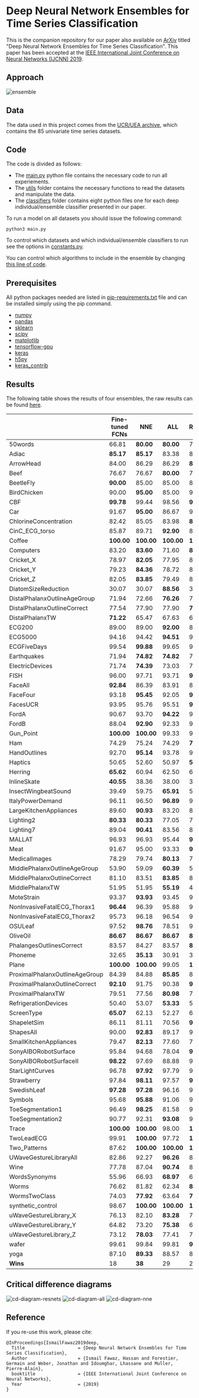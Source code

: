 # Deep Neural Network Ensembles for Time Series Classification
This is the companion repository for our paper also available on [ArXiv](https://arxiv.org/abs/1903.06602) titled "Deep Neural Network Ensembles for Time Series Classification". This paper has been accepted at the [IEEE International Joint Conference on Neural Networks (IJCNN) 2019](https://www.ijcnn.org/). 

## Approach
![ensemble](https://github.com/hfawaz/ijcnn19ensemble/blob/master/png/ensemble.png)

## Data 
The data used in this project comes from the [UCR/UEA archive](http://timeseriesclassification.com/TSC.zip), which contains the 85 univariate time series datasets. 

## Code 
The code is divided as follows: 
* The [main.py](https://github.com/hfawaz/ijcnn19ensemble/blob/master/src/main.py) python file contains the necessary code to run all experiements. 
* The [utils](https://github.com/hfawaz/ijcnn19ensemble/blob/master/src/utils/) folder contains the necessary functions to read the datasets and manipulate the data.
* The [classifiers](https://github.com/hfawaz/ijcnn19ensemble/tree/master/src/classifiers) folder contains eight python files one for each deep individual/ensemble classifier presented in our paper. 

To run a model on all datasets you should issue the following command: 
```
python3 main.py
```
To control which datasets and which individual/ensemble classifiers to run see the options in [constants.py](https://github.com/hfawaz/ijcnn19ensemble/blob/master/src/utils/constants.py).  

You can control which algorithms to include in the ensemble by changing [this line of code](https://github.com/hfawaz/ijcnn19ensemble/blob/cb822a0783ea6bd10359348f727b8fd81ae2c131/src/classifiers/nne.py#L35). 

## Prerequisites
All python packages needed are listed in [pip-requirements.txt](https://github.com/hfawaz/ijcnn19ensemble/blob/master/src/utils/pip-requirements.txt) file and can be installed simply using the pip command.

* [numpy](http://www.numpy.org/)  
* [pandas](https://pandas.pydata.org/)  
* [sklearn](http://scikit-learn.org/stable/)  
* [scipy](https://www.scipy.org/)  
* [matplotlib](https://matplotlib.org/)  
* [tensorflow-gpu](https://www.tensorflow.org/)  
* [keras](https://keras.io/)  
* [h5py](http://docs.h5py.org/en/latest/build.html)
* [keras_contrib](https://www.github.com/keras-team/keras-contrib.git)

## Results
The following table shows the results of four ensembles, the raw results can be found [here](https://github.com/hfawaz/ijcnn19ensemble/blob/master/results/results.csv). 

|                                | Fine-tuned FCNs | NNE    | ALL    | ResNets | 
|--------------------------------|-----------------|--------|--------|---------| 
| 50words                        | 66.81           | **80.00**  | **80.00**  | 77.14   | 
| Adiac                          | **85.17**           | **85.17**  | 83.38  | 83.63   | 
| ArrowHead                      | 84.00           | 86.29  | 86.29  | **86.86**   | 
| Beef                           | 76.67           | 76.67  | **80.00**  | 76.67   | 
| BeetleFly                      | **90.00**           | 85.00  | 85.00  | 85.00   | 
| BirdChicken                    | 90.00           | **95.00**  | 85.00  | 90.00   | 
| CBF                            | **99.78**           | 99.44  | 98.56  | **99.78**   | 
| Car                            | 91.67           | **95.00**  | 86.67  | 93.33   | 
| ChlorineConcentration          | 82.42           | 85.05  | 83.98  | **85.49**   | 
| CinC_ECG_torso                 | 85.87           | 89.71  | **92.90**  | 83.55   | 
| Coffee                         | **100.00**          | **100.00** | **100.00** | **100.00**  | 
| Computers                      | 83.20           | **83.60**  | 71.60  | **83.60**   | 
| Cricket_X                      | 78.97           | **82.05**  | 77.95  | 81.54   | 
| Cricket_Y                      | 79.23           | **84.36**  | 78.72  | 82.05   | 
| Cricket_Z                      | 82.05           | **83.85**  | 79.49  | 82.05   | 
| DiatomSizeReduction            | 30.07           | 30.07  | **88.56**  | 30.07   | 
| DistalPhalanxOutlineAgeGroup   | 71.94           | 72.66  | **76.26**  | 73.38   | 
| DistalPhalanxOutlineCorrect    | 77.54           | 77.90  | 77.90  | **78.99**   | 
| DistalPhalanxTW                | **71.22**           | 65.47  | 67.63  | 66.19   | 
| ECG200                         | 89.00           | 89.00  | **92.00**  | 88.00   | 
| ECG5000                        | 94.16           | 94.42  | **94.51**  | 93.67   | 
| ECGFiveDays                    | 99.54           | **99.88**  | 99.65  | 98.61   | 
| Earthquakes                    | 71.94           | **74.82**  | **74.82**  | 72.66   | 
| ElectricDevices                | 71.74           | **74.39**  | 73.03  | 74.22   | 
| FISH                           | 96.00           | 97.71  | 93.71  | **98.29**   | 
| FaceAll                        | **92.84**           | 86.39  | 83.91  | 84.02   | 
| FaceFour                       | 93.18           | **95.45**  | 92.05  | **95.45**   | 
| FacesUCR                       | 93.95           | 95.76  | 95.51  | **95.90**   | 
| FordA                          | 90.67           | 93.70  | **94.22**  | 92.56   | 
| FordB                          | 88.04           | **92.90**  | 92.33  | 92.16   | 
| Gun_Point                      | **100.00**          | **100.00** | 99.33  | 99.33   | 
| Ham                            | 74.29           | 75.24  | 74.29  | **78.10**   | 
| HandOutlines                   | 92.70           | **95.14**  | 93.78  | 93.78   | 
| Haptics                        | 50.65           | 52.60  | 50.97  | **53.25**   | 
| Herring                        | **65.62**           | 60.94  | 62.50  | 60.94   | 
| InlineSkate                    | **40.55**           | 38.36  | 38.00  | 38.55   | 
| InsectWingbeatSound            | 39.49           | 59.75  | **65.91**  | 52.73   | 
| ItalyPowerDemand               | 96.11           | 96.50  | **96.89**  | 96.40   | 
| LargeKitchenAppliances         | 89.60           | **90.93**  | 83.20  | 89.60   | 
| Lighting2                      | **80.33**           | **80.33**  | 77.05  | 78.69   | 
| Lighting7                      | 89.04           | **90.41**  | 83.56  | 83.56   | 
| MALLAT                         | 96.93           | 96.93  | 95.44  | **97.40**   | 
| Meat                           | 91.67           | 95.00  | 93.33  | **96.67**   | 
| MedicalImages                  | 78.29           | 79.74  | **80.13**  | 78.42   | 
| MiddlePhalanxOutlineAgeGroup   | 53.90           | 59.09  | **60.39**  | 59.09   | 
| MiddlePhalanxOutlineCorrect    | 81.10           | 83.51  | **83.85**  | 83.51   | 
| MiddlePhalanxTW                | 51.95           | 51.95  | **55.19**  | 49.35   | 
| MoteStrain                     | 93.37           | **93.93**  | 93.45  | 93.05   | 
| NonInvasiveFatalECG_Thorax1    | **96.44**           | 96.39  | 95.88  | 95.01   | 
| NonInvasiveFatalECG_Thorax2    | 95.73           | 96.18  | 96.54  | 95.01   | 
| OSULeaf                        | 97.52           | **98.76**  | 78.51  | 98.35   | 
| OliveOil                       | **86.67**           | **86.67**  | **86.67**  | **86.67**   | 
| PhalangesOutlinesCorrect       | 83.57           | 84.27  | 83.57  | **84.97**   | 
| Phoneme                        | 32.65           | **35.13**  | 30.91  | 34.81   | 
| Plane                          | **100.00**          | **100.00** | 99.05  | **100.00**  | 
| ProximalPhalanxOutlineAgeGroup | 84.39           | 84.88  | **85.85**  | 85.37   | 
| ProximalPhalanxOutlineCorrect  | **92.10**           | 91.75  | 90.38  | **92.10**   | 
| ProximalPhalanxTW              | 79.51           | 77.56  | **80.98**  | 78.54   | 
| RefrigerationDevices           | 50.40           | 53.07  | **53.33**  | 52.80   | 
| ScreenType                     | **65.07**           | 62.13  | 52.27  | 62.13   | 
| ShapeletSim                    | 86.11           | 81.11  | 70.56  | **93.89**   | 
| ShapesAll                      | 90.00           | **92.83**  | 89.17  | 92.00   | 
| SmallKitchenAppliances         | 79.47           | **82.13**  | 77.60  | 78.93   | 
| SonyAIBORobotSurface           | 95.84           | 94.68  | 78.04  | **96.17**   | 
| SonyAIBORobotSurfaceII         | **98.22**           | 97.69  | 88.88  | 98.11   | 
| StarLightCurves                | 96.78           | **97.92**  | 97.79  | 97.38   | 
| Strawberry                     | 97.84           | **98.11**  | 97.57  | **98.11**   | 
| SwedishLeaf                    | **97.28**           | **97.28**  | 96.16  | 96.48   | 
| Symbols                        | 95.68           | **95.88**  | 91.06  | 91.56   | 
| ToeSegmentation1               | 96.49           | **98.25**  | 81.58  | 96.05   | 
| ToeSegmentation2               | 90.77           | 92.31  | **93.08**  | 91.54   | 
| Trace                          | **100.00**          | **100.00** | 98.00  | **100.00**  | 
| TwoLeadECG                     | 99.91           | **100.00** | 97.72  | **100.00**  | 
| Two_Patterns                   | 87.62           | **100.00** | **100.00** | **100.00**  | 
| UWaveGestureLibraryAll         | 82.86           | 92.27  | **96.26**  | 87.16   | 
| Wine                           | 77.78           | 87.04  | **90.74**  | 83.33   | 
| WordsSynonyms                  | 55.96           | 66.93  | **68.97**  | 62.85   | 
| Worms                          | 76.62           | 81.82  | 62.34  | **83.12**   | 
| WormsTwoClass                  | 74.03           | **77.92**  | 63.64  | **77.92**   | 
| synthetic_control              | 98.67           | **100.00** | **100.00** | **100.00**  | 
| uWaveGestureLibrary_X          | 76.13           | 82.10  | **83.28**  | 79.51   | 
| uWaveGestureLibrary_Y          | 64.82           | 73.20  | **75.38**  | 68.68   | 
| uWaveGestureLibrary_Z          | 73.12           | **78.03**  | 77.41  | 76.19   | 
| wafer                          | 99.61           | 99.84  | 99.81  | **99.90**   | 
| yoga                           | 87.10           | **89.33**  | 88.57  | 88.17   | 
| **Wins**                           | 18           | **38**  | 29 | 27 | 


## Critical difference diagrams
![cd-diagram-resnets](https://github.com/hfawaz/ijcnn19ensemble/blob/master/png/cd-diagram-resnets.png)
![cd-diagram-all](https://github.com/hfawaz/ijcnn19ensemble/blob/master/png/cd-diagram-all.png)
![cd-diagram-nne](https://github.com/hfawaz/ijcnn19ensemble/blob/master/png/cd-diagram-nne.png)

## Reference

If you re-use this work, please cite:

```
@InProceedings{IsmailFawaz2019deep,
  Title                    = {Deep Neural Network Ensembles for Time Series Classification},
  Author                   = {Ismail Fawaz, Hassan and Forestier, Germain and Weber, Jonathan and Idoumghar, Lhassane and Muller, Pierre-Alain},
  booktitle                = {IEEE International Joint Conference on Neural Networks},
  Year                     = {2019}
}
```
